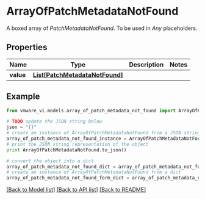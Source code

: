 # ArrayOfPatchMetadataNotFound

A boxed array of *PatchMetadataNotFound*. To be used in *Any* placeholders. 

## Properties
Name | Type | Description | Notes
------------ | ------------- | ------------- | -------------
**value** | [**List[PatchMetadataNotFound]**](PatchMetadataNotFound.md) |  | 

## Example

```python
from vmware_vi.models.array_of_patch_metadata_not_found import ArrayOfPatchMetadataNotFound

# TODO update the JSON string below
json = "{}"
# create an instance of ArrayOfPatchMetadataNotFound from a JSON string
array_of_patch_metadata_not_found_instance = ArrayOfPatchMetadataNotFound.from_json(json)
# print the JSON string representation of the object
print ArrayOfPatchMetadataNotFound.to_json()

# convert the object into a dict
array_of_patch_metadata_not_found_dict = array_of_patch_metadata_not_found_instance.to_dict()
# create an instance of ArrayOfPatchMetadataNotFound from a dict
array_of_patch_metadata_not_found_form_dict = array_of_patch_metadata_not_found.from_dict(array_of_patch_metadata_not_found_dict)
```
[[Back to Model list]](../README.md#documentation-for-models) [[Back to API list]](../README.md#documentation-for-api-endpoints) [[Back to README]](../README.md)


